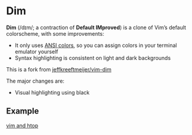 # Dim

**Dim** (/dɪm/; a contraction of **Default IMproved**) is a clone of Vim’s default colorscheme, with some improvements:

* It only uses [ANSI colors], so you can assign colors in your terminal emulator yourself
* Syntax highlighting is consistent on light and dark backgrounds

[ANSI colors]: https://en.wikipedia.org/wiki/ANSI_escape_code#Colors

This is a fork from [jeffkreeftmeijer/vim-dim](https://github.com/jeffkreeftmeijer/vim-dim)

The major changes are:

* Visual highlighting using black

## Example

[vim and htop](./example.png)
